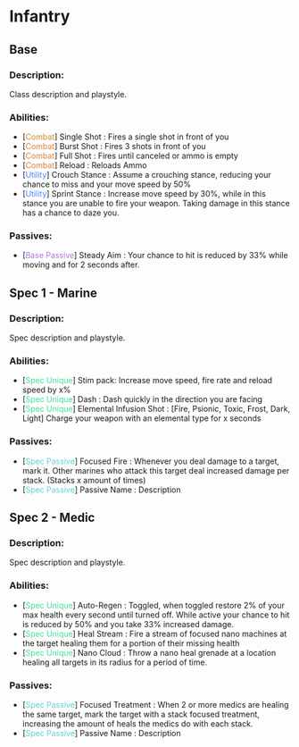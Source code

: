 # Infantry

## Base

### Description:

Class description and playstyle.

### Abilities:

- [<span style="color:#db8437">Combat</span>] Single Shot : Fires a single shot in front of you
- [<span style="color:#db8437">Combat</span>] Burst Shot : Fires 3 shots in front of you
- [<span style="color:#db8437">Combat</span>] Full Shot : Fires until canceled or ammo is empty
- [<span style="color:#db8437">Combat</span>] Reload : Reloads Ammo
- [<span style="color:#4b88fa">Utility</span>] Crouch Stance : Assume a crouching stance, reducing your chance to miss and  your move speed by 50%
- [<span style="color:#4b88fa">Utility</span>] Sprint Stance : Increase move speed by 30%, while in this stance you are unable to fire your weapon. Taking damage in this stance has a chance to daze you.

### Passives:

- [<span style="color:#b677e0">Base Passive</span>] Steady Aim : Your chance to hit is reduced by 33% while moving and for 2 seconds after.

## Spec 1 - Marine

### Description:

Spec description and playstyle.

### Abilities:

- [<span style="color:#43e097">Spec Unique</span>] Stim pack: Increase move speed, fire rate and reload speed by x%
- [<span style="color:#43e097">Spec Unique</span>] Dash : Dash quickly in the direction you are facing
- [<span style="color:#43e097">Spec Unique</span>] Elemental Infusion Shot : [Fire, Psionic, Toxic, Frost, Dark, Light] Charge your weapon with an elemental type for x seconds

### Passives:

- [<span style="color:#63cece">Spec Passive</span>] Focused Fire : Whenever you deal damage to a target, mark it. Other marines who attack this target deal increased damage per stack. (Stacks x amount of times)
- [<span style="color:#63cece">Spec Passive</span>] Passive Name : Description

## Spec 2 - Medic

### Description:

Spec description and playstyle.

### Abilities:

- [<span style="color:#43e097">Spec Unique</span>] Auto-Regen : Toggled, when toggled restore 2% of your max health every second until turned off. While active your chance to hit is reduced by 50% and you take 33% increased damage.
- [<span style="color:#43e097">Spec Unique</span>] Heal Stream : Fire a stream of focused nano machines at the target healing them for a portion of their missing health
- [<span style="color:#43e097">Spec Unique</span>] Nano Cloud : Throw a nano heal grenade at a location healing all targets in its radius for a period of time.

### Passives:

- [<span style="color:#63cece">Spec Passive</span>] Focused Treatment : When 2 or more medics are healing the same target, mark the target with a stack focused treatment, increasing the amount of heals the medics do with each stack.
- [<span style="color:#63cece">Spec Passive</span>] Passive Name : Description